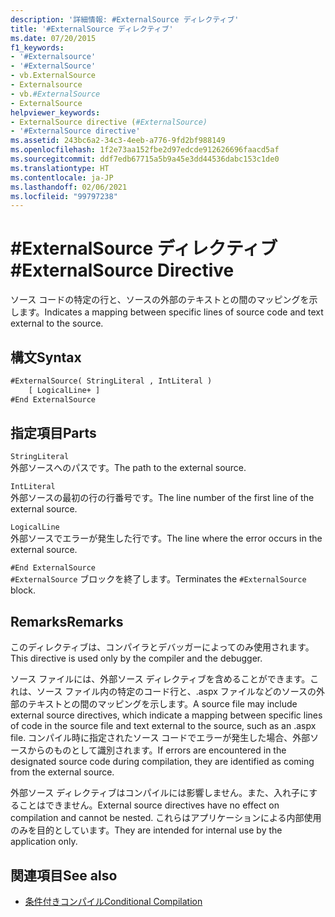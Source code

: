 ```yaml
---
description: '詳細情報: #ExternalSource ディレクティブ'
title: '#ExternalSource ディレクティブ'
ms.date: 07/20/2015
f1_keywords:
- '#Externalsource'
- '#ExternalSource'
- vb.ExternalSource
- Externalsource
- vb.#ExternalSource
- ExternalSource
helpviewer_keywords:
- ExternalSource directive (#ExternalSource)
- '#ExternalSource directive'
ms.assetid: 243bc6a2-34c3-4eeb-a776-9fd2bf988149
ms.openlocfilehash: 1f2e73aa152fbe2d97edcde912626696faacd5af
ms.sourcegitcommit: ddf7edb67715a5b9a45e3dd44536dabc153c1de0
ms.translationtype: HT
ms.contentlocale: ja-JP
ms.lasthandoff: 02/06/2021
ms.locfileid: "99797238"
---
```

# <a name="externalsource-directive"></a><span data-ttu-id="3d4ed-103">#ExternalSource ディレクティブ</span><span class="sxs-lookup"><span data-stu-id="3d4ed-103">#ExternalSource Directive</span></span>

<span data-ttu-id="3d4ed-104">ソース コードの特定の行と、ソースの外部のテキストとの間のマッピングを示します。</span><span class="sxs-lookup"><span data-stu-id="3d4ed-104">Indicates a mapping between specific lines of source code and text external to the source.</span></span>  
  
## <a name="syntax"></a><span data-ttu-id="3d4ed-105">構文</span><span class="sxs-lookup"><span data-stu-id="3d4ed-105">Syntax</span></span>  
  
```vb  
#ExternalSource( StringLiteral , IntLiteral )  
    [ LogicalLine+ ]  
#End ExternalSource  
```  
  
## <a name="parts"></a><span data-ttu-id="3d4ed-106">指定項目</span><span class="sxs-lookup"><span data-stu-id="3d4ed-106">Parts</span></span>  

 `StringLiteral`  
 <span data-ttu-id="3d4ed-107">外部ソースへのパスです。</span><span class="sxs-lookup"><span data-stu-id="3d4ed-107">The path to the external source.</span></span>  
  
 `IntLiteral`  
 <span data-ttu-id="3d4ed-108">外部ソースの最初の行の行番号です。</span><span class="sxs-lookup"><span data-stu-id="3d4ed-108">The line number of the first line of the external source.</span></span>  
  
 `LogicalLine`  
 <span data-ttu-id="3d4ed-109">外部ソースでエラーが発生した行です。</span><span class="sxs-lookup"><span data-stu-id="3d4ed-109">The line where the error occurs in the external source.</span></span>  
  
 `#End ExternalSource`  
 <span data-ttu-id="3d4ed-110">`#ExternalSource` ブロックを終了します。</span><span class="sxs-lookup"><span data-stu-id="3d4ed-110">Terminates the `#ExternalSource` block.</span></span>  
  
## <a name="remarks"></a><span data-ttu-id="3d4ed-111">Remarks</span><span class="sxs-lookup"><span data-stu-id="3d4ed-111">Remarks</span></span>  

 <span data-ttu-id="3d4ed-112">このディレクティブは、コンパイラとデバッガーによってのみ使用されます。</span><span class="sxs-lookup"><span data-stu-id="3d4ed-112">This directive is used only by the compiler and the debugger.</span></span>  
  
 <span data-ttu-id="3d4ed-113">ソース ファイルには、外部ソース ディレクティブを含めることができます。これは、ソース ファイル内の特定のコード行と、.aspx ファイルなどのソースの外部のテキストとの間のマッピングを示します。</span><span class="sxs-lookup"><span data-stu-id="3d4ed-113">A source file may include external source directives, which indicate a mapping between specific lines of code in the source file and text external to the source, such as an .aspx file.</span></span> <span data-ttu-id="3d4ed-114">コンパイル時に指定されたソース コードでエラーが発生した場合、外部ソースからのものとして識別されます。</span><span class="sxs-lookup"><span data-stu-id="3d4ed-114">If errors are encountered in the designated source code during compilation, they are identified as coming from the external source.</span></span>  
  
 <span data-ttu-id="3d4ed-115">外部ソース ディレクティブはコンパイルには影響しません。また、入れ子にすることはできません。</span><span class="sxs-lookup"><span data-stu-id="3d4ed-115">External source directives have no effect on compilation and cannot be nested.</span></span> <span data-ttu-id="3d4ed-116">これらはアプリケーションによる内部使用のみを目的としています。</span><span class="sxs-lookup"><span data-stu-id="3d4ed-116">They are intended for internal use by the application only.</span></span>  
  
## <a name="see-also"></a><span data-ttu-id="3d4ed-117">関連項目</span><span class="sxs-lookup"><span data-stu-id="3d4ed-117">See also</span></span>

- [<span data-ttu-id="3d4ed-118">条件付きコンパイル</span><span class="sxs-lookup"><span data-stu-id="3d4ed-118">Conditional Compilation</span></span>](../../programming-guide/program-structure/conditional-compilation.md)
